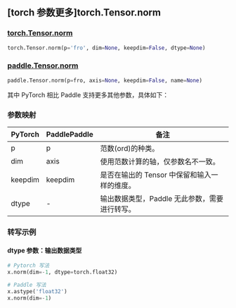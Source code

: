 ## [torch 参数更多]torch.Tensor.norm

### [torch.Tensor.norm](https://pytorch.org/docs/1.13/generated/torch.Tensor.norm.html#torch.Tensor.norm)

```python
torch.Tensor.norm(p='fro', dim=None, keepdim=False, dtype=None)
```

### [paddle.Tensor.norm](https://www.paddlepaddle.org.cn/documentation/docs/zh/api/paddle/Tensor_cn.html#norm-p-fro-axis-none-keepdim-false-name-none)

```python
paddle.Tensor.norm(p=fro, axis=None, keepdim=False, name=None)
```

其中 PyTorch 相比 Paddle 支持更多其他参数，具体如下：

### 参数映射

| PyTorch | PaddlePaddle | 备注                                          |
| ------- | ------------ | --------------------------------------------- |
| p       | p            | 范数(ord)的种类。                             |
| dim     | axis         | 使用范数计算的轴，仅参数名不一致。            |
| keepdim | keepdim      | 是否在输出的 Tensor 中保留和输入一样的维度。  |
| dtype   | -            | 输出数据类型，Paddle 无此参数，需要进行转写。 |

### 转写示例

#### dtype 参数：输出数据类型

```python
# Pytorch 写法
x.norm(dim=-1, dtype=torch.float32)

# Paddle 写法
x.astype('float32')
x.norm(dim=-1)
```
